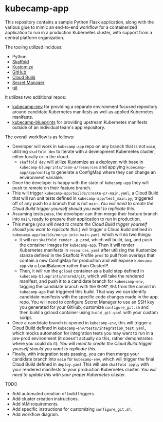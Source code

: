 # kubecamp-app

This repository contains a sample Python Flask application, along with the various glue to mimic an end-to-end workflow for a containerized application to run in a production Kubernetes cluster, with support from a central platform organization.

The tooling utilized incldues:
* Python
* [Skaffold](https://skaffold.dev)
* [Kustomize](https://kustomize.io)
* [GitHub](https://github.com)
* [Cloud Build](https://cloud.google.com/build)
* [Secret Manager](https://cloud.google.com/secret-manager)
* [git](https://git-scm.com/)

It utilizes two additional repos:
* [kubecamp-env](https://github.com/agmsb/kubecamp-blueprints) for providing a separate environment focused repository around candidate Kubernetes manifests as well as applied Kubernetes manifests.
* [kubecamp-blueprints](https://github.com/agmsb/kubecamp-blueprints) for providing upstream Kubernetes manifests outside of an individual team's app repository.

The overall workflow is as follows:
* Developer will work in `kubecamp-app` repo on any branch that is not `main`, utilizing `skaffold dev` to iterate with a development Kubernetes cluster, either locally or in the cloud. 
  * `skaffold dev` will utilize Kustomize as a deployer, with base in `kubecamp-blueprints/team-a/resources` and applying `kubecamp-app/app/config` to generate a ConfigMap where they can change an environment variable.
* Once the developer is happy with the state of `kubecamp-app` they will push to remote on their feature branch. 
* This will trigger `kubecamp-app/builds/create-pr-main.yaml`, a Cloud Build that will run unit tests defined in `kubecamp-app/test_main.py`, triggered off of any push to a branch that is not `main`. _You will need to create the Cloud Build trigger yourself should you want to replicate this._
* Assuming tests pass, the developer can then merge their feature branch into `main`, ready to prepare their application to run in production. 
* This merge (_you will need to create the Cloud Build trigger yourself should you want to replicate this._) will trigger a Cloud Build defined in `kubecamp-app/builds/merge-into-main.yaml`, which will do two things:
  * It will run `skaffold render -p prod`, which will build, tag, and push the container images for `kubecamp-app`. Then it will render Kubernetes manifests in `resources.yaml` after utilizing the Kustomize stanza defined in the Skaffold Profile `prod` to pull from overlays that contain a new ConfigMap for production and will expose `kubecamp-app` via a LoadBalancer rather than ClusterIP. 
  * Then, it will run the `gcloud` container as a build step defined in `kubecamp-blueprints/shared/git`, which will take the rendered manifest, and push it to a candidate branch for `kubeecamp-env`, tagging the candidate branch with the `SHORT_SHA` from the commit in `kubecamp-app` that triggered this build. That way we can identify candidate manifests with the specific code changes made in the app repo. You will need to configure Secret Manager to use an SSH key you generated for your GitHub, customize `configure_git.sh` and then build a gcloud container using `build_git.yaml` with your custom script. 
* Once a candidate branch is opened in `kubecamp-env`, this will trigger a Cloud Build defined in `kubecamp-env/tests/integration_test.yaml`, which mocks automation for integration tests you may want to run in a pre-prod environment (it doesn't actually do this, rather demonstrates where you could do it). _You will need to create the Cloud Build trigger yourself should you want to replicate this._
* Finally, with integration tests passing, you can then merge your candidate branch into `main` for `kubecamp-env`, which will trigger the final Cloud Build defined in `deploy.yaml` This will use `skaffold apply` with your rendered manifests to your production Kubernetes cluster. _You will need to update this with your proper Kubernetes cluster_.

TODO 
* Add automated creation of build triggers.
* Add cluster creation instructions.
* Add IAM requirements.
* Add specific instructions for customizing `configure_git.sh`. 
* Add workflow diagram.